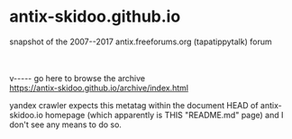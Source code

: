 # antix-skidoo.github.io
snapshot of the 2007--2017 antix.freeforums.org (tapatippytalk) forum​<br><br><br>

v----- go here to browse the archive<br>
<a href="https://antix-skidoo.github.io/archive/index.html">https://antix-skidoo.github.io/archive/index.html</a>






yandex crawler expects this metatag within the document HEAD of antix-skidoo.io homepage
(which apparently is THIS "README.md" page) and I don't see any means to do so.
<meta name="yandex-verification" content="59dc2de4a6d8b45b" />


<!-- readme.md (of gh-pages branch) is served as the site's homepage? -->


